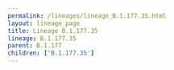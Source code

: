 ```yaml
---
permalink: /lineages/lineage_B.1.177.35.html
layout: lineage_page
title: Lineage B.1.177.35
lineage: B.1.177.35
parent: B.1.177
children: ['B.1.177.35']
---
```

